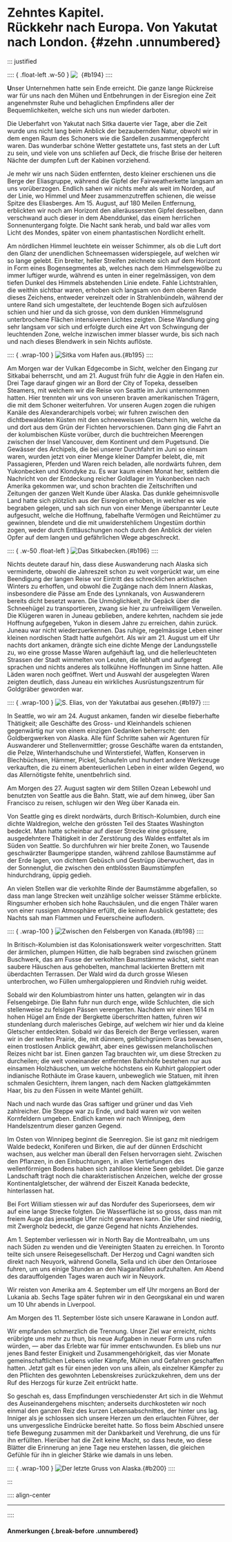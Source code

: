 # Zehntes Kapitel.<br />**Rückkehr nach Europa. Von Yakutat nach London.** {#zehn .unnumbered}

::: justified

:::: { .float-left .w-50 }
![&nbsp;&nbsp;](Die_Forschungsreise_194.jpg ""){#b194}
::::

**U**nser Unternehmen hatte sein Ende erreicht. Die ganze lange Rückreise war für
uns nach den Mühen und Entbehrungen in der Eisregion eine Zeit angenehmster Ruhe
und behaglichen Empfindens aller der Bequemlichkeiten, welche sich uns nun
wieder darboten.

Die Ueberfahrt von Yakutat nach Sitka dauerte vier Tage, aber die Zeit wurde uns
nicht lang beim Anblick der bezaubernden Natur, obwohl wir in dem engen Raum des
Schoners wie die Sardellen zusammengepfercht waren. Das wunderbar schöne Wetter
gestattete uns, fast stets an der Luft zu sein, und viele von uns schliefen auf
Deck, die frische Brise der heiteren Nächte der dumpfen Luft der Kabinen
vorziehend.

Je mehr wir uns nach Süden entfernten, desto kleiner erschienen uns die Berge
der Eliasgruppe, während die Gipfel der Fairweatherkette langsam an uns
vorüberzogen. Endlich sahen wir nichts mehr als weit im Norden, auf der Linie,
wo Himmel und Meer zusammenzutreffen schienen, die weisse Spitze des
Eliasberges. Am 15. August, auf 180 Meilen Entfernung, erblickten wir noch am
Horizont den alleräussersten Gipfel desselben, dann verschwand auch dieser in
dem Abenddunkel, das einem herrlichen Sonnenuntergang folgte. Die Nacht sank
herab, und bald war alles vom Licht des Mondes, später von einem phantastischen
Nordlicht erhellt.

Am nördlichen Himmel leuchtete ein weisser Schimmer, als ob die Luft dort den
Glanz der unendlichen Schneemassen widerspiegele, auf welchen wir so lange
gelebt. Ein breiter, heller Streifen zeichnete sich auf dem Horizont in Form
eines Bogensegmentes ab, welches nach dem Himmelsgewölbe zu immer luftiger
wurde, während es unten in einer regelmässigen, von dem tiefen Dunkel des
Himmels abstehenden Linie endete. Fahle Lichtstrahlen, die weithin sichtbar
waren, erhoben sich langsam von dem oberen Rande dieses Zeichens, entweder
vereinzelt oder in Strahlenbündeln, während der untere Rand sich umgestaltete,
der leuchtende Bogen sich aufzulösen schien und hier und da sich grosse, von dem
dunklen Himmelsgrund unterbrochene Flächen intensiveren Lichtes zeigten. Diese
Wandlung ging sehr langsam vor sich und erfolgte durch eine Art von Schwingung
der leuchtenden Zone, welche inzwischen immer blasser wurde, bis sich nach und
nach dieses Blendwerk in sein Nichts auflöste.

:::: { .wrap-100 }
![Sitka vom Hafen aus.](Die_Forschungsreise_195.jpg "Sitka vom Hafen aus."){#b195}
::::

Am Morgen war der Vulkan Edgecombe in Sicht, welcher den Eingang zur Sitkabai
beherrscht, und am 21. August früh fuhr die Aggie in den Hafen ein. Drei Tage
darauf gingen wir an Bord der City of Topeka, desselben Steamers, mit welchem
wir die Reise von Seattle im Juni unternommen hatten. Hier trennten wir uns von
unseren braven amerikanischen Trägern, die mit dem Schoner weiterfuhren. Vor
unseren Augen zogen die ruhigen Kanäle des Alexanderarchipels vorbei; wir fuhren
zwischen den dichtbewaldeten Küsten mit den schneeweissen Gletschern hin, welche
da und dort aus dem Grün der Fichten hervorschienen. Dann ging die Fahrt an der
kolumbischen Küste vorüber, durch die buchtreichen Meerengen zwischen der Insel
Vancouver, dem Kontinent und dem Pugetsund. Die Gewässer des Archipels, die bei
unserer Durchfahrt im Juni so einsam waren, wurden jetzt von einer Menge kleiner
Dampfer belebt, die, mit Passagieren, Pferden und Waren reich beladen, alle
nordwärts fuhren, dem Yukonbecken und Klondyke zu. Es war kaum einen Monat her,
seitdem die Nachricht von der Entdeckung reicher Goldlager im Yukonbecken nach
Amerika gekommen war, und schon brachten die Zeitschriften und Zeitungen der
ganzen Welt Kunde über Alaska. Das dunkle geheimnisvolle Land hatte sich
plötzlich aus der Eisregion erhoben, in welcher es wie begraben gelegen, und sah
sich nun von einer Menge überspannter Leute aufgesucht, welche die Hoffnung,
fabelhafte Vermögen und Reichtümer zu gewinnen, blendete und die mit
unwiderstehlichem Ungestüm dorthin zogen, weder durch Enttäuschungen noch durch
den Anblick der vielen Opfer auf dem langen und gefährlichen Wege abgeschreckt.

:::: { .w-50 .float-left }
![Das Sitkabecken.](Die_Forschungsreise_196.jpg "Das Sitkabecken."){#b196}
::::

Nichts deutete darauf hin, dass diese Auswanderung nach Alaska sich verminderte,
obwohl die Jahreszeit schon zu weit vorgerückt war, um eine Beendigung der
langen Reise vor Eintritt des schrecklichen arktischen Winters zu erhoffen, und
obwohl die Zugänge nach dem Innern Alaskas, insbesondere die Pässe am Ende des
Lynnkanals, von Auswanderern bereits dicht besetzt waren. Die Unmöglichkeit, ihr
Gepäck über die Schneehügel zu transportieren, zwang sie hier zu unfreiwilligem
Verweilen. Die Klügeren waren in Juneau geblieben, andere kehrten, nachdem sie
jede Hoffnung aufgegeben, Yukon in diesem Jahre zu erreichen, dahin zurück.
Juneau war nicht wiederzuerkennen. Das ruhige, regelmässige Leben einer kleinen
nordischen Stadt hatte aufgehört. Als wir am 21. August um elf Uhr nachts dort
ankamen, drängte sich eine dichte Menge der Landungsstelle zu, wo eine grosse
Masse Waren aufgehäuft lag, und die hellerleuchteten Strassen der Stadt
wimmelten von Leuten, die lebhaft und aufgeregt sprachen und nichts anderes als
tollkühne Hoffnungen im Sinne hatten. Alle Läden waren noch geöffnet. Wert und
Auswahl der ausgelegten Waren zeigten deutlich, dass Juneau ein wirkliches
Ausrüstungszentrum für Goldgräber geworden war.

:::: { .wrap-100 }
![S. Elias, von der Yakutatbai aus gesehen.](Die_Forschungsreise_197.jpg "S. Elias, von der Yakutatbai aus gesehen."){#b197}
::::

In Seattle, wo wir am 24. August ankamen, fanden wir dieselbe fieberhafte
Thätigkeit; alle Geschäfte des Gross- und Kleinhandels schienen gegenwärtig nur
von einem einzigen Gedanken beherrscht: den Goldbergwerken von Alaska. Alle fünf
Schritte sahen wir Agenturen für Auswanderer und Stellenvermittler; grosse
Geschäfte waren da entstanden, die Pelze, Winterhandschuhe und Winterstiefel,
Waffen, Konserven in Blechbüchsen, Hämmer, Pickel, Schaufeln und hundert andere
Werkzeuge verkauften, die zu einem abenteuerlichen Leben in einer wilden Gegend,
wo das Allernötigste fehlte, unentbehrlich sind.

Am Morgen des 27. August sagten wir dem Stillen Ozean Lebewohl und benutzten von
Seattle aus die Bahn. Statt, wie auf dem hinweg, über San Francisco zu reisen,
schlugen wir den Weg über Kanada ein.

Von Seattle ging es direkt nordwärts, durch Britisch-Kolumbien, durch eine
dichte Waldregion, welche den grössten Teil des Staates Washington bedeckt. Man
hatte scheinbar auf dieser Strecke eine grössere, ausgedehntere Thätigkeit in
der Zerstörung des Waldes entfaltet als im Süden von Seattle. So durchfuhren wir
hier breite Zonen, wo Tausende geschwärzter Baumgerippe standen, während
zahllose Baumstämme auf der Erde lagen, von dichtem Gebüsch und Gestrüpp
überwuchert, das in der Sonnenglut, die zwischen den entblössten Baumstümpfen
hindurchdrang, üppig gedieh.

An vielen Stellen war die verkohlte Rinde der Baumstämme abgefallen, so dass man
lange Strecken weit unzählige solcher weisser Stämme erblickte. Ringsumher
erhoben sich hohe Rauchsäulen, und die engen Thãler waren von einer russigen
Atmosphäre erfüllt, die keinen Ausblick gestattete; des Nachts sah man Flammen
und Feuerscheine auflodern.

:::: { .wrap-100 }
![Zwischen den Felsbergen von Kanada.](Die_Forschungsreise_198.jpg "Zwischen den Felsbergen von Kanada."){#b198}
::::

In Britisch-Kolumbien ist das Kolonisationswerk weiter vorgeschritten. Statt der
ärmlichen, plumpen Hütten, die halb begraben sind zwischen grünem Buschwerk, das
am Fusse der verkohlten Baumstämme wächst, sieht man saubere Häuschen aus
gehobelten, manchmal lackierten Brettern mit überdachten Terrassen. Der Wald
wird da durch grosse Wiesen unterbrochen, wo Füllen umhergaloppieren und
Rindvieh ruhig weidet.

Sobald wir den Kolumbiastrom hinter uns hatten, gelangten wir in das
Felsengebirge. Die Bahn fuhr nun durch enge, wilde Schluchten,
die sich stellenweise zu felsigen Pässen verengerten. Nachdem wir einen 1614&nbsp;m
hohen Hügel am Ende der Bergkette überschritten hatten, fuhren wir stundenlang
durch malerisches Gebirge, auf welchem wir hier und da kleine Gletscher
entdeckten. Sobald wir das Bereich der Berge verliessen, waren wir in der weiten
Prairie, die, mit dünnem, gelblichgrünem Gras bewachsen, einen trostlosen
Anblick gewährt, aber eines gewissen melancholischen Reizes nicht bar ist. Einen
ganzen Tag brauchten wir, um diese Strecken zu durcheilen; die weit voneinander
entfernten Bahnhöfe bestehen nur aus einsamen Holzhäuschen, um welche höchstens
ein Kuhhirt galoppiert oder indianische Rothäute im Grase kauern, unbeweglich
wie Statuen, mit ihren schmalen Gesichtern, ihrem langen, nach dem Nacken
glattgekämmten Haar, bis zu den Füssen in weite Mäntel gehüllt.

Nach und nach wurde das Gras saftiger und grüner und das Vieh zahlreicher. Die
Steppe war zu Ende, und bald waren wir von weiten Kornfeldern umgeben. Endlich
kamen wir nach Winnipeg, dem Handelszentrum dieser ganzen Gegend.

Im Osten von Winnipeg beginnt die Seenregion. Sie ist ganz mit niedrigem Walde
bedeckt, Koniferen und Birken, die auf der dünnen Erdschicht wachsen, aus
welcher man überall den Felsen hervorragen sieht. Zwischen den Pflanzen, in den
Einbuchtungen, in allen Vertiefungen des wellenförmigen Bodens haben sich
zahllose kleine Seen gebildet. Die ganze Landschaft trägt noch die
charakteristischen Anzeichen, welche der grosse Kontinentalgletscher, der
während der Eiszeit Kanada bedeckte, hinterlassen hat.

Bei Fort William stiessen wir auf das Nordufer des Superiorsees, dem wir auf
eine lange Strecke folgten. Die Wasserfläche ist so gross, dass man mit freiem
Auge das jenseitige Ufer nicht gewahren kann. Die Ufer sind niedrig, mit
Zwergholz bedeckt, die ganze Gegend hat nichts Anziehendes.

Am 1. September verliessen wir in North Bay die Montrealbahn, um uns nach Süden
zu wenden und die Vereinigten Staaten zu erreichen. In Toronto teilte sich
unsere Reisegesellschaft. Der Herzog und Cagni wandten sich direkt nach Neuyork,
während Gonella, Sella  und ich über den Ontariosee fuhren, um uns einige
Stunden an den Niagarafällen aufzuhalten. Am Abend des darauffolgenden Tages
waren auch wir in Neuyork.

Wir reisten von Amerika am 4. September um elf Uhr morgens an Bord der Lukania
ab. Sechs Tage später fuhren wir in den Georgskanal ein und waren um 10 Uhr
abends in Liverpool.

Am Morgen des 11. September löste sich unsere Karawane in London autf.

Wir empfanden schmerzlich die Trennung. Unser Ziel war erreicht, nichts
erübrigte uns mehr zu thun, bis neue Aufgaben in neuer Form uns rufen würden, —
aber das Erlebte war für immer entschwunden. Es blieb uns nur jenes Band fester
Einigkeit und Zusammengehörigkeit, das vier Monate gemeinschaftlichen Lebens
voller Kämpfe, Mühen und Gefahren geschaffen hatten. Jetzt galt es für einen
jeden von uns allein, als einzelner Kämpfer zu den Pflichten des gewohnten
Lebenskreises zurückzukehren, dem uns der Ruf des Herzogs für kurze Zeit
entrückt hatte.

So geschah es, dass Empfindungen verschiedenster Art sich in die Wehmut des
Auseinandergehens mischten; anderseits durchkosteten wir noch einmal den ganzen
Reiz des kurzen Lebensabschnittes, der hinter uns lag. Inniger als je schlossen
sich unsere Herzen um den erlauchten Führer, der uns unvergessliche Eindrücke
bereitet hatte. So floss beim Abschied unsere tiefe Bewegung zusammen mit der
Dankbarkeit und Verehrung, die uns für ihn erfüllten. Hierüber hat die Zeit
keine Macht, so dass heute, wo diese Blätter die Erinnerung an jene Tage neu
erstehen lassen, die gleichen Gefühle für ihn in gleicher Stärke wie damals in
uns leben.

:::: { .wrap-100 }
![Der letzte Gruss von Alaska.](Die_Forschungsreise_200.jpg "Der letzte Gruss von Alaska."){#b200}
::::

:::

:::: align-center
****
::::

#### **Anmerkungen** {.break-before .unnumbered}
